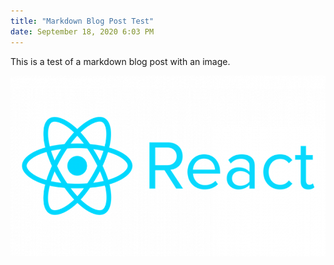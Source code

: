 ```yaml
---
title: "Markdown Blog Post Test"
date: September 18, 2020 6:03 PM
---
```


This is a test of a markdown blog post with an image.

![React](./react.png)

